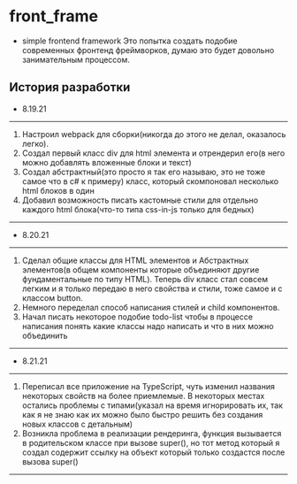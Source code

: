 # front_frame

- simple frontend framework
  Это попытка создать подобие современных фронтенд фреймворков, думаю это будет довольно занимательным процессом.

## История разработки

- 8.19.21

---

1. Настроил webpack для сборки(никогда до этого не делал, оказалось легко).
2. Создал первый класс div для html элемента и отрендерил его(в него можно добавлять вложенные блоки и текст)
3. Создал абстрактный(это просто я так его называю, это не тоже самое что в с# к примеру) класс,
   который скомпоновал несколько html блоков в один
4. Добавил возможность писать кастомные стили для отдельно каждого html блока(что-то типа css-in-js только для
   бедных)

---

- 8.20.21

---

1. Сделал общие классы для HTML элементов и Абстрактных элементов(в общем компоненты которые объединяют другие фундаментальные по типу HTML).
   Теперь div класс стал совсем легким и я только передаю в него свойства и стили, тоже самое и с классом button.
2. Немного переделал способ написания стилей и child компонентов.
3. Начал писать некоторое подобие todo-list чтобы в процессе написания понять какие классы надо написать и что в них можно объединить

---

- 8.21.21

---

1. Переписал все приложение на TypeScript, чуть изменил названия некоторых свойств на более приемлемые. В некоторых местах
   остались проблемы с типами(указал на время игнорировать их, так как я не знаю как их можно было быстро решить без создания новых классов с детальным)
2. Возникла проблема в реализации рендеринга, функция вызывается в родительском классе при вызове super(), но
   тот метод который я создал содержит ссылку на объект который только создастся после вызова super()

---
